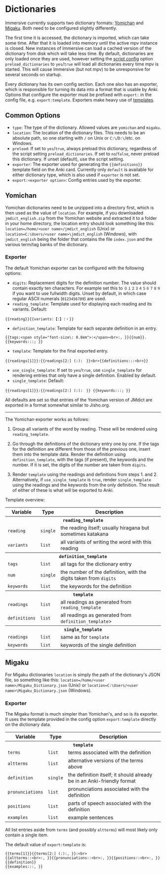 # Dictionaries

Immersive currently supports two dictionary formats:
[Yomichan](https://foosoft.net/projects/yomichan/) and
[Migaku](https://ankiweb.net/shared/info/1655992655). Both need to be
configured slightly differently.

The first time it is accessed, the dictionary is imported, which can take some
time. After that it is loaded into memory until the active mpv instance is
closed. New instances of Immersive can load a cached version of the dictionary
from disk which will take less time. By default, dictionaries are only loaded
once they are used, however setting the [script config](doc/script-config.md)
option `preload_dictionaries` to `yes`/`true` will load all dictionaries every
time mpv is started. This will cause Immersive (but not mpv) to be
unresponsive for several seconds on startup.

Every dictionary has its own config section. Each one also has an exporter,
which is responsible for turning its data into a format that is usable by
Anki. Options that configure the exporter must be prefixed with `export:` in
the config file, e.g. `export:template`. Exporters make heavy use of
[templates](doc/templates.md).

## Common Options

- `type`: The type of the dictionary. Allowed values are `yomichan` and `migaku`.
- `location`: The location of the dictionary files. This needs to be an absolute
  path, so one starting with `/` on Unix or `C:\`/`D:\`/etc. on Windows.
- `preload`: If set to `yes`/`true`, always preload this dictionary,
  regardless of the script setting `preload_dictionaries`. If set to
  `no`/`false`, never preload this dictionary. If unset (default), use the
  script setting.
- `exporter`: The exporter used for generating the `{{definitions}}` template
  field on the Anki card. Currently only `default` is available for either
  dictionary type, which is also used if `exporter` is not set.
- `export:<exporter option>`: Config entries used by the exporter.


## Yomichan

Yomichan dictionaries need to be unzipped into a directory first, which is
then used as the value of `location`. For example, if you downloaded
`jmdict_english.zip` from the Yomichan website and extracted it to a folder in
your home directory, the location entry should look something like this:
`location=/home/<user name>/jmdict_english` (Unix) or `location=C:\Users/<user
name>\jmdict_english` (Windows), with `jmdict_english` being the folder that
contains the file `index.json` and the various term/tag banks of the
dictionary.

### Exporter

The default Yomichan exporter can be configured with the following options:

- `digits`: Replacement digits for the definition number. The value should
  contain exactly ten characters. For example set this to `０１２３４５６７８９` if you
  want to use fullwidth digits. Unset by default, in which case regular ASCII
  numerals (`0123456789`) are used.
- `reading_template`: Template used for displaying each reading and its
  variants. Default:

```
{{reading}}{{variants:【:】:・}}
```

- `definition_template`: Template for each separate definition in an entry.

```
{{tags:<span style="font-size\: 0.8em">:</span><br>:, }}{{num}}. {{keywords:::; }}
```

- `template`: Template for the final exported entry.

```
{{readings[1]}}:{{readings[2:] (:):　}}<br>{{definitions:::<br>}}
```

- `use_single_template`: If set to `yes`/`true`, use `single_template` for
  rendering entries that only have a single definition.
  Enabled by default.
- `single_template`: Default:

```
{{readings[1]}}:{{readings[2:] (:):　}} {{keywords:::; }}
```

All defaults are set so that entries of the Yomichan version of JMdict are
exported in a format somewhat similar to Jisho.org.

---

The Yomichan exporter works as follows:

1. Group all variants of the word by reading. These will be rendered using
   `reading_template`.

2. Go through the definitions of the dictionary entry one by one. If the tags
   for the definition are different from those of the previous one, insert them
   into the template data. Render the definition using `definition_template`,
   with the tags (if present), the keywords and the number. If it is set, the
   digits of the number are taken from `digits`.

3. Render `template` using the readings and definitions from steps 1. and 2.
   Alternatively, if `use_single_template` is `true`, render `single_template`
   using the readings and the keywords from the only definition. The result of
   either of these is what will be exported to Anki.

Template overview:

<table>
	<tr>
		<th>Variable</th>
		<th>Type</th>
		<th>Description</th>
	</tr>
	<tr>
		<th colspan="3"><code>reading_template</code></th>
	</tr>
	<tr>
		<td><code>reading</code></td>
		<td><code>single</code></td>
		<td>the reading itself; usually hiragana but sometimes katakana</td>
	</tr>
	<tr>
		<td><code>variants</code></td>
		<td><code>list</code></td>
		<td>all variants of writing the word with this reading</td>
	</tr>
	<tr>
		<th colspan="3"><code>definition_template</code></th>
	</tr>
	<tr>
		<td><code>tags</code></td>
		<td><code>list</code></td>
		<td>all tags for the dictionary entry</td>
	<tr>
		<td><code>num</code></td>
		<td><code>single</code></td>
		<td>the number of the definition, with the digits taken from <code>digits</code></td>
	<tr>
		<td><code>keywords</code></td>
		<td><code>list</code></td>
		<td>the keywords for the definition</td>
	<tr>
		<th colspan="3"><code>template</code></th>
	</tr>
	<tr>
		<td><code>readings</code></td>
		<td><code>list</code></td>
		<td>all readings as generated from <code>reading_template</code></td>
	</tr>
	<tr>
		<td><code>definitions</code></td>
		<td><code>list</code></td>
		<td>all readings as generated from <code>definition_template</code>></td>
	</tr>
	<tr>
		<th colspan="3"><code>single_template</code></th>
	</tr>
	<tr>
		<td><code>readings</code></td>
		<td><code>list</code></td>
		<td>same as for <code>template</code></td>
	</tr>
	<tr>
		<td><code>keywords</code></td>
		<td><code>list</code></td>
		<td>keywords of the single definition</td>
	</tr>
</table>


## Migaku

For Migaku dictionaries `location` is simply the path of the dictionary's JSON
file, so something like this: `location=/home/<user
name>/Migaku_Dictionary.json` (Unix) or `location=C:\Users/<user
name>\Migaku_Dictionary.json` (Windows).

### Exporter

The Migaku format is much simpler than Yomichan's, and so is its exporter. It
uses the template provided in the config option `export:template` directly on
the dictionary data.

<table>
	<tr>
		<th>Variable</th>
		<th>Type</th>
		<th>Description</th>
	</tr>
	<tr>
		<th colspan="3"><code>template</code></th>
	</tr>
	<tr>
		<td><code>terms</code></td>
		<td><code>list</code></td>
		<td>terms associated with the definition</td>
	</tr>
	<tr>
		<td><code>altterms</code></td>
		<td><code>list</code></td>
		<td>alternative versions of the terms above</td>
	</tr>
	<tr>
		<td><code>definition</code></td>
		<td><code>single</code></td>
		<td>the definition itself; it should already be in an Anki-friendly format</td>
	</tr>
	<tr>
		<td><code>pronunciations</code></td>
		<td><code>list</code></td>
		<td>pronunciations associated with the definition</td>
	</tr>
	<tr>
		<td><code>positions</code></td>
		<td><code>list</code></td>
		<td>parts of speech associated with the definition</td>
	</tr>
	<tr>
		<td><code>examples</code></td>
		<td><code>list</code></td>
		<td>example sentences</td>
	</tr>
</table>

All list entries aside from `terms` (and possibly `altterms`) will most likely
only contain a single item.

The default value of `export:template` is:

```
{{terms[1]}}{{terms[2:] (:):, }}:<br>
{{altterms::<br>:, }}{{pronunciations::<br>:, }}{{positions::<br>:, }}
{{definition}}
{{examples:::, }}
```
